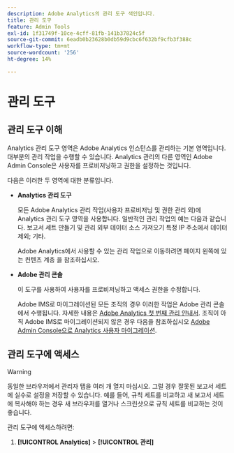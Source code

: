 ```yaml
---
description: Adobe Analytics의 관리 도구 색인입니다.
title: 관리 도구
feature: Admin Tools
exl-id: 1f31749f-10ce-4cff-81fb-141b37824c5f
source-git-commit: 6eadb0b23628b0db59d9cbc6f632bf9cfb3f388c
workflow-type: tm+mt
source-wordcount: '256'
ht-degree: 14%

---
```


# 관리 도구

## 관리 도구 이해

Analytics 관리 도구 영역은 Adobe Analytics 인스턴스를 관리하는 기본 영역입니다. 대부분의 관리 작업을 수행할 수 있습니다. Analytics 관리의 다른 영역인 Adobe Admin Console은 사용자를 프로비저닝하고 권한을 설정하는 것입니다.

다음은 이러한 두 영역에 대한 분류입니다.

* **Analytics 관리 도구**

   모든 Adobe Analytics 관리 작업(사용자 프로비저닝 및 권한 관리 외)에 Analytics 관리 도구 영역을 사용합니다. 일반적인 관리 작업의 예는 다음과 같습니다. 보고서 세트 만들기 및 관리 외부 데이터 소스 가져오기 특정 IP 주소에서 데이터 제외; 기타.

   Adobe Analytics에서 사용할 수 있는 관리 작업으로 이동하려면 페이지 왼쪽에 있는 컨텐츠 계층 을 참조하십시오.

* **Adobe 관리 콘솔**

   이 도구를 사용하여 사용자를 프로비저닝하고 액세스 권한을 수정합니다.

   Adobe IMS로 마이그레이션된 모든 조직의 경우 이러한 작업은 Adobe 관리 콘솔에서 수행됩니다. 자세한 내용은 [Adobe Analytics 첫 번째 관리 안내서](/help/admin/admin-console/first-admin-guide.md). 조직이 아직 Adobe IMS로 마이그레이션되지 않은 경우 다음을 참조하십시오 [Adobe Admin Console으로 Analytics 사용자 마이그레이션](/help/admin/admin-console/user-management2/user-migration/c-migration-tool.md).

## 관리 도구에 액세스

>[!WARNING]
>
>동일한 브라우저에서 관리자 탭을 여러 개 열지 마십시오. 그럴 경우 잘못된 보고서 세트에 실수로 설정을 저장할 수 있습니다. 예를 들어, 규칙 세트를 비교하고 새 보고서 세트에 복사해야 하는 경우 새 브라우저를 열거나 스크린샷으로 규칙 세트를 비교하는 것이 좋습니다.

관리 도구에 액세스하려면:

1. **[!UICONTROL Analytics]** > **[!UICONTROL 관리]**
